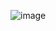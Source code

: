 
![image](https://github.com/mohamedfahem/APS_BI/assets/74460411/6e6860c9-640f-4eba-b5ce-9fe15491c50b)
